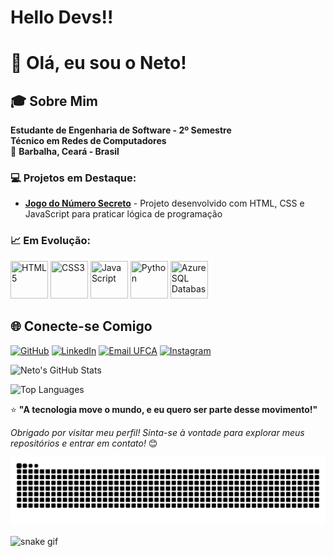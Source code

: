 # Hello Devs!!
# 👋 Olá, eu sou o Neto!

## 🎓 Sobre Mim

**Estudante de Engenharia de Software - 2º Semestre**  
**Técnico em Redes de Computadores**  
📍 **Barbalha, Ceará - Brasil**

### 💻 Projetos em Destaque:
- **[Jogo do Número Secreto](https://github.com/netoo-444/jogo-do-numero-secreto)** - Projeto desenvolvido com HTML, CSS e JavaScript para praticar lógica de programação

### 📈 Em Evolução:
<img src="https://cdn.jsdelivr.net/gh/devicons/devicon@latest/icons/html5/html5-plain-wordmark.svg" width="60" height="60" title="HTML5" /> <img src="https://cdn.jsdelivr.net/gh/devicons/devicon@latest/icons/css3/css3-plain-wordmark.svg" width="60" height="60" title="CSS3" /> <img src="https://cdn.jsdelivr.net/gh/devicons/devicon@latest/icons/javascript/javascript-original.svg" width="60" height="60" title="JavaScript" />
<img src="https://cdn.jsdelivr.net/gh/devicons/devicon@latest/icons/python/python-original.svg" width="60" height="60" title="Python" /> <img src="https://cdn.jsdelivr.net/gh/devicons/devicon@latest/icons/azuresqldatabase/azuresqldatabase-original.svg" width="60" height="60" title="Azure SQL Database" /></div>


## 🌐 Conecte-se Comigo

[![GitHub](https://img.shields.io/badge/GitHub-100000?style=for-the-badge&logo=github&logoColor=white)](https://github.com/netoo-444)
[![LinkedIn](https://img.shields.io/badge/LinkedIn-0077B5?style=for-the-badge&logo=linkedin&logoColor=white)](https://www.linkedin.com/in/antonio-neto-381456213/?isSelfProfile=true)
[![Email UFCA](https://img.shields.io/badge/Email_Acadêmico-0055A4?style=for-the-badge&logo=gmail&logoColor=white)](mailto:neto.luz@aluno.ufca.edu.br)
[![Instagram](https://img.shields.io/badge/Instagram-E4405F?style=for-the-badge&logo=instagram&logoColor=white)](https://instagram.com/ant_net0)


![Neto's GitHub Stats](https://github-readme-stats.vercel.app/api?username=netoo-444&show_icons=true&theme=radical)

![Top Languages](https://github-readme-stats.vercel.app/api/top-langs/?username=netoo-444&layout=compact&theme=radical)



⭐ **"A tecnologia move o mundo, e eu quero ser parte desse movimento!"**

*Obrigado por visitar meu perfil! Sinta-se à vontade para explorar meus repositórios e entrar em contato!* 😊

![Snake animation](https://github.com/netoo-444/netoo-444/blob/output/github-contribution-grid-snake.svg)



![snake gif](https://github.com/netoo-444/netoo-444/blob/output/github-contribution-grid-snake.gif)


